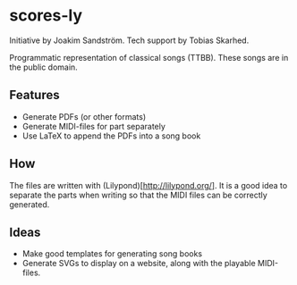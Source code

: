 # scores-ly

Initiative by Joakim Sandström. Tech support by Tobias Skarhed.

Programmatic representation of classical songs (TTBB). These songs are in the public domain.

## Features

- Generate PDFs (or other formats)
- Generate MIDI-files for part separately
- Use LaTeX to append the PDFs into a song book

## How

The files are written with (Lilypond)[http://lilypond.org/]. It is a good idea to separate the parts when writing so that the MIDI files can be correctly generated.

## Ideas
- Make good templates for generating song books
- Generate SVGs to display on a website, along with the playable MIDI-files.
